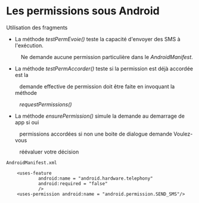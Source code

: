 # Les permissions sous Android

Utilisation des fragments
- La méthode *testPermEvoie()* teste la capacité d'envoyer des SMS à l'exécution. 

  &nbsp;&nbsp;&nbsp; Ne demande aucune permission particulière dans le *AndroidManifest*.
- La méthode *testPermAccorder()* teste si la permission est déjà accordée est la

  &nbsp;&nbsp;&nbsp;demande effective de permission doit être faite en invoquant la méthode
  
  &nbsp;&nbsp;&nbsp;*requestPermissions()*
- La méthode *ensurePermission()* simule la demande au demarrage de app si oui

  &nbsp;&nbsp;&nbsp;permissions accordées si non une boite de dialogue demande Voulez-vous 

  &nbsp;&nbsp;&nbsp;réévaluer votre décision

```
AndroidManifest.xml

    <uses-feature
            android:name = "android.hardware.telephony"
            android:required = "false"
            />
    <uses-permission android:name = "android.permission.SEND_SMS"/>

```
